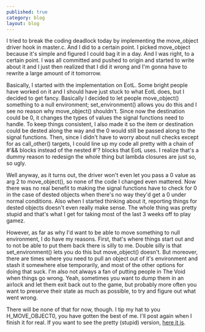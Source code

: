 ```yaml
---
published: true
category: blog
layout: blog
---
```


I tried to break the coding deadlock today by implementing the move\_object driver hook in master.c. And I did to a certain point. I picked move\_object because it's simple and figured I could bag it in a day. And I was right, to a certain point. I was all committed and pushed to origin and started to write about it and I just then realized that I did it wrong and I'm gonna have to rewrite a large amount of it tomorrow.


Basically, I started with the implementation on EotL. Some bright people have worked on it and I should have just stuck to what EotL does, but I decided to get fancy. Basically I decided to let people move\_object() something to a null environment; set\_environment() allows you do this and I see no reason why move\_object() shouldn't. Since now the destination could be 0, it changes the types of values the signal functions need to handle. To keep things consistent, I also made it so the item or destination could be dested along the way and the 0 would still be passed along to the signal functions. Then, since I didn't have to worry about null checks except for as call\_other() targets, I could line up my code all pretty with a chain of #'&& blocks instead of the nested #'? blocks that EotL uses. I realize that's a dummy reason to redesign the whole thing but lambda closures are just so, so ugly.


Well anyway, as it turns out, the driver won't even let you pass a 0 value as arg 2 to move\_object(), so none of the code I changed even mattered. Now there was no real benefit to making the signal functions have to check for 0 in the case of dested objects when there's no way they'd get a 0 under normal conditions. Also when I started thinking about it, reporting things for dested objects doesn't even really make sense. The whole thing was pretty stupid and that's what I get for taking most of the last 3 weeks off to play gamez.


However, as far as why I'd want to be able to move something to null environment, I do have my reasons. First, that's where things start out and to not be able to put them back there is silly to me. Double silly is that set\_environment() lets you do this but move\_object() doesn't. But moreover, there are times where you need to pull an object out of it's environment and stash it somewhere else temporarily, and most of the other options for doing that suck. I'm also not always a fan of putting people in The Void when things go wrong. Yeah, sometimes you want to dump them in an airlock and let them exit back out to the game, but probably more often you want to preserve their state as much as possible, to try and figure out what went wrong. 


There will be none of that for now, though. I tip my hat to you H_MOVE_OBJECT0, you have gotten the best of me. I'll post again when I finish it for real. If you want to see the pretty (stupid) version, [here it is](https://github.com/bobalu113/gabbo/blob/17143a80a4af403630a70bc9186684ef3881a61d/mudlib/secure/master.c).

